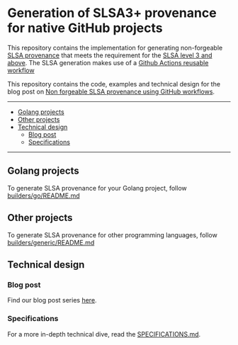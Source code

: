 # Generation of SLSA3+ provenance for native GitHub projects

This repository contains the implementation for generating non-forgeable [SLSA provenance](https://slsa.dev/) that meets the requirement for the [SLSA level 3 and above](https://slsa.dev/spec/v0.1/levels). The SLSA generation makes use of a [Github Actions reusable workflow](https://docs.github.com/en/actions/using-workflows/reusing-workflows)

This repository contains the code, examples and technical design for the blog post on [Non forgeable SLSA provenance using GitHub workflows](https://security.googleblog.com/2022/04/improving-software-supply-chain.html).

---

- [Golang projects](#golang-projects)
- [Other projects](other-projects)
- [Technical design](technical-design)
  - [Blog post](#blog-post)
  - [Specifications](#specifications)
---

## Golang projects

To generate SLSA provenance for your Golang project, follow [builders/go/README.md](builders/go/README.md)

## Other projects

To generate SLSA provenance for other programming languages, follow [builders/generic/README.md](builders/generic/README.md)

## Technical design

### Blog post

Find our blog post series [here](https://security.googleblog.com/2022/04/improving-software-supply-chain.html).

### Specifications

For a more in-depth technical dive, read the [SPECIFICATIONS.md](./SPECIFICATIONS.md).